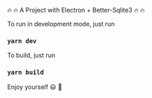 :fire: :fire: A Project with Electron + Better-Sqlite3 :fire: :fire:

To run in development mode, just run

### `yarn dev`

To build, just run

### `yarn build`

Enjoy yourself :smiley: :yellow_heart:
